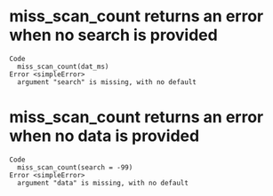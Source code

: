 # miss_scan_count returns an error when no search is provided

    Code
      miss_scan_count(dat_ms)
    Error <simpleError>
      argument "search" is missing, with no default

# miss_scan_count returns an error when no data is provided

    Code
      miss_scan_count(search = -99)
    Error <simpleError>
      argument "data" is missing, with no default

